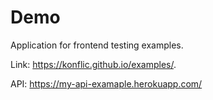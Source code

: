 # Demo

Application for frontend testing examples.

Link: https://konflic.github.io/examples/.

API: https://my-api-examaple.herokuapp.com/
